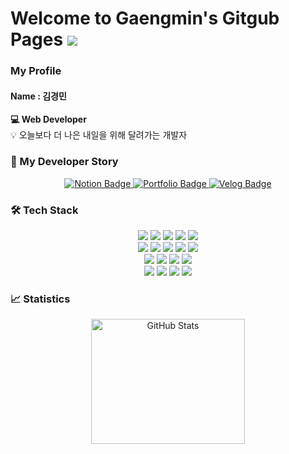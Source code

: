 # Welcome to Gaengmin's Gitgub Pages <a href="https://hits.seeyoufarm.com"><img src="https://hits.seeyoufarm.com/api/count/incr/badge.svg?url=https%3A%2F%2Fgithub.com%2F%2508gaengmin%2Fhit-counter&count_bg=%23EBEF51&title_bg=%23F52C2C&icon=github.svg&icon_color=%23FFFFDE&title=hits&edge_flat=false"/></a>
### My Profile
#### Name : 김경민
**💻 Web Developer**  
 💡 오늘보다 더 나은 내일을 위해 달려가는 개발자


### 📓 My Developer Story
<p align="center">
  <a href="https://gaengmin.notion.site/KyeongMin-Kim-bfcc7cf72ccc4e8cb02e099b77c8a107">
    <img src="https://img.shields.io/badge/Notion-000000?style=for-the-badge&logo=notion&logoColor=white" alt="Notion Badge">
  </a>
  <a href="https://github.com/gaengmin/gaengmin/blob/main/portfolio.pdf">
    <img src="https://img.shields.io/badge/Portfolio-4285F4?style=for-the-badge&logo=google-drive&logoColor=white" alt="Portfolio Badge">
  </a>
 <a href="https://velog.io/@gaengmin/posts">
    <img src="https://img.shields.io/badge/Velog-20C997?style=for-the-badge&logo=Velog&logoColor=white" alt="Velog Badge">
</a>
</p>


### 🛠️ Tech Stack
<p align ="center">
  <img src="https://img.shields.io/badge/Java-007396?style=flat-square&logo=java&logoColor=white" />
  <img src="https://img.shields.io/badge/Spring%20Framework-6DB33F?style=flat-square&logo=spring&logoColor=white" />
  <img src="https://img.shields.io/badge/Spring%20Boot-6DB33F?style=flat-square&logo=spring-boot&logoColor=white" />
  <img src="https://img.shields.io/badge/MyBatis-FF5733?style=flat-square&logo=mybatis&logoColor=white" />
  <img src="https://img.shields.io/badge/JPA-007396?style=flat-square&logo=jpa&logoColor=white" />
  <br>
  <img src="https://img.shields.io/badge/Vue.js-4FC08D?style=flat-square&logo=vue.js&logoColor=white" />
  <img src="https://img.shields.io/badge/HTML5-E34F26?style=flat-square&logo=html5&logoColor=white" />
  <img src="https://img.shields.io/badge/CSS3-1572B6?style=flat-square&logo=css3&logoColor=white" />
  <img src="https://img.shields.io/badge/JavaScript-F7DF1E?style=flat-square&logo=javascript&logoColor=black" />
  <img src="https://img.shields.io/badge/Thymeleaf-005F0F?style=flat-square&logo=thymeleaf&logoColor=white" />
  <br>
  <img src="https://img.shields.io/badge/Oracle-F80000?style=flat-square&logo=oracle&logoColor=white" />
  <img src="https://img.shields.io/badge/MySQL-4479A1?style=flat-square&logo=mysql&logoColor=white" />
  <img src="https://img.shields.io/badge/Git-F05032?style=flat-square&logo=git&logoColor=white" />
  <img src="https://img.shields.io/badge/GitHub-181717?style=flat-square&logo=github&logoColor=white" />
  <br>
  <img src="https://img.shields.io/badge/IntelliJ%20IDEA-000000?style=flat-square&logo=intellij-idea&logoColor=white" />
  <img src="https://img.shields.io/badge/Eclipse-2C2255?style=flat-square&logo=eclipse&logoColor=white" />
  <img src="https://img.shields.io/badge/Visual%20Studio%20Code-007ACC?style=flat-square&logo=visual-studio-code&logoColor=white" />
  <img src="https://img.shields.io/badge/Notion-000000?style=flat-square&logo=notion&logoColor=white" />
</p>

### 📈 Statistics
<p align="center">
  <img alt="GitHub Stats" src="https://github-readme-stats.vercel.app/api?username=gaengmin&show_icons=true&theme=holi" width="70%" height="200px"/>
</p>
